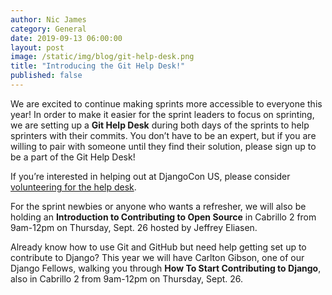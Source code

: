 ```yaml
---
author: Nic James
category: General
date: 2019-09-13 06:00:00
layout: post
image: /static/img/blog/git-help-desk.png
title: "Introducing the Git Help Desk!"
published: false
---
```


We are excited to continue making sprints more accessible to everyone this year! In order to make it easier for the sprint leaders to focus on sprinting, we are setting up a **Git Help Desk** during both days of the sprints to help sprinters with their commits. You don’t have to be an expert, but if you are willing to pair with someone until they find their solution, please sign up to be a part of the Git Help Desk!

If you’re interested in helping out at DjangoCon US, please consider [volunteering for the help desk](https://docs.google.com/spreadsheets/d/1VO8Xh6xPOQb32WjUD7pKJCMXvqCdcMz95CqIoNToUsA/edit#gid=164602686).

For the sprint newbies or anyone who wants a refresher, we will also be holding an **Introduction to Contributing to Open Source** in Cabrillo 2 from 9am-12pm on Thursday, Sept. 26 hosted by Jeffrey Eliasen.

Already know how to use Git and GitHub but need help getting set up to contribute to Django? This year we will have Carlton Gibson, one of our Django Fellows, walking you through **How To Start Contributing to Django**, also in Cabrillo 2 from 9am-12pm on Thursday, Sept. 26.

